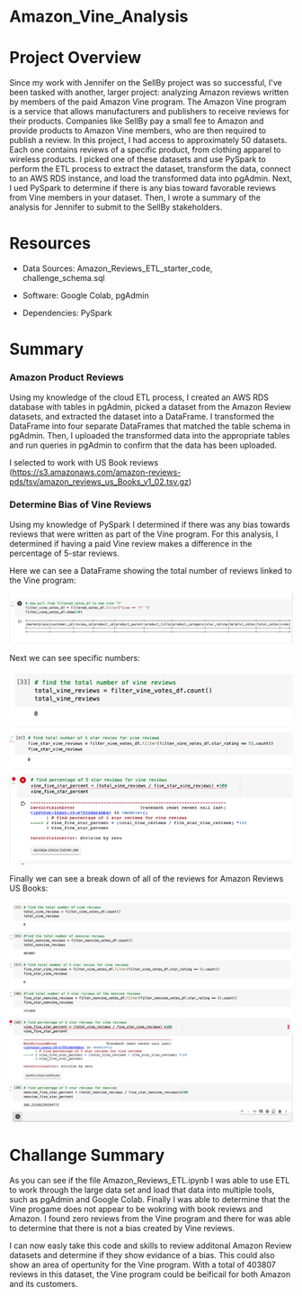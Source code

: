 # Amazon_Vine_Analysis


<h1>Project Overview</h1>
Since my work with Jennifer on the SellBy project was so successful, I've been tasked with another, larger project: analyzing Amazon reviews written by members of the paid Amazon Vine program. The Amazon Vine program is a service that allows manufacturers and publishers to receive reviews for their products. Companies like SellBy pay a small fee to Amazon and provide products to Amazon Vine members, who are then required to publish a review.
In this project, I had access to approximately 50 datasets. Each one contains reviews of a specific product, from clothing apparel to wireless products. I picked one of these datasets and use PySpark to perform the ETL process to extract the dataset, transform the data, connect to an AWS RDS instance, and load the transformed data into pgAdmin. Next, I ued PySpark to determine if there is any bias toward favorable reviews from Vine members in your dataset. Then, I wrote a summary of the analysis for Jennifer to submit to the SellBy stakeholders.  

<h1>Resources</h1>

- Data Sources: Amazon_Reviews_ETL_starter_code, challenge_schema.sql

- Software: Google Colab, pgAdmin

- Dependencies: PySpark
<body>
<h1>Summary</h1>

<h3> Amazon Product Reviews</h3>
<p>Using my knowledge of the cloud ETL process, I created an AWS RDS database with tables in pgAdmin, picked a dataset from the Amazon Review datasets, and extracted the dataset into a DataFrame. I transformed the DataFrame into four separate DataFrames that matched the table schema in pgAdmin. Then, I uploaded the transformed data into the appropriate tables and run queries in pgAdmin to confirm that the data has been uploaded.</p>

I selected to work with US Book reviews (https://s3.amazonaws.com/amazon-reviews-pds/tsv/amazon_reviews_us_Books_v1_02.tsv.gz)

  
<h3>Determine Bias of Vine Reviews</h3>
  
<p>Using my knowledge of PySpark I determined if there was any bias towards reviews that were written as part of the Vine program. For this analysis, I determined if having a paid Vine review makes a difference in the percentage of 5-star reviews.</p>

Here we can see a DataFrame showing the total number of reviews linked to the Vine program:
  
<img src="https://github.com/kellynichols99/Amazon_Vine_Analysis/blob/main/DataFrame%20of%20Vine%20reviews.png">
  
Next we can see specific numbers:
  
<img src="https://github.com/kellynichols99/Amazon_Vine_Analysis/blob/main/Total%20number%20of%20Vine%20Reviews.png">
  
<img src="https://github.com/kellynichols99/Amazon_Vine_Analysis/blob/main/Vine%20reviews%20with%20five%20stars.png">
  
<img src="https://github.com/kellynichols99/Amazon_Vine_Analysis/blob/main/Percent%20%20of%20Vine%20reviews%20with%20five%20stars.png">
  
Finally we can see a break down of all of the reviews for Amazon Reviews US Books:
  
<img src="https://github.com/kellynichols99/Amazon_Vine_Analysis/blob/main/Determine%20Bias%20of%20Vine%20Reviews.png">
  
<h1>Challange Summary</h1>
As you can see if the file Amazon_Reviews_ETL.ipynb I was able to use ETL to work through the large data set and load that data into multiple tools, such as pgAdmin and Google Colab. Finally I was able to determine that the Vine progame does not appear to be wokring with book reviews and Amazon. I found zero reviews from the Vine program and there for was able to determine that there is not a bias created by Vine reviews. 
  
  I can now easly take this code and skills to review additonal Amazon Review datasets and determine if they show evidance of a bias. This could also show an area of opertunity for the Vine program. With a total of 403807 reviews in this dataset, the Vine program could be beificail for both Amazon and its customers. 
